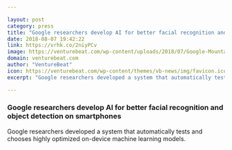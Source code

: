 ```yaml
---

layout: post
category: press
title: "Google researchers develop AI for better facial recognition and object detection on smartphones"
date: 2018-08-07 19:42:22
link: https://vrhk.co/2niyPCv
image: https://venturebeat.com/wp-content/uploads/2018/07/Google-Mountain-View-Headquarters.jpg?fit=578%2C385&strip=all
domain: venturebeat.com
author: "VentureBeat"
icon: https://venturebeat.com/wp-content/themes/vb-news/img/favicon.ico
excerpt: "Google researchers developed a system that automatically tests and chooses highly optimized on-device machine learning models."

---
```


### Google researchers develop AI for better facial recognition and object detection on smartphones

Google researchers developed a system that automatically tests and chooses highly optimized on-device machine learning models.